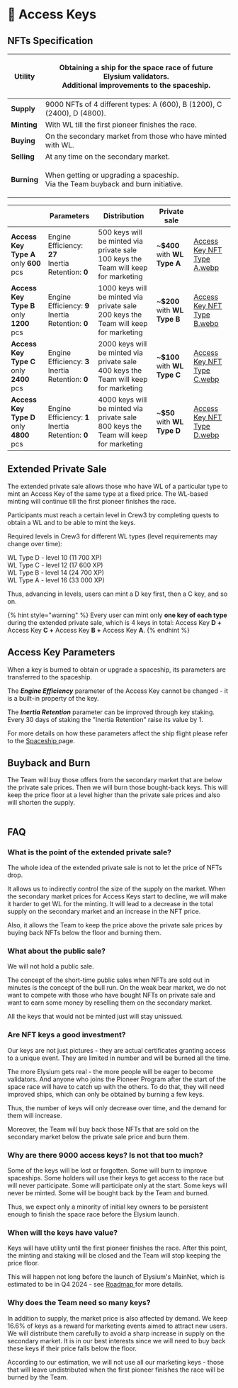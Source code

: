# 🔑 Access Keys

## NFTs Specification

| **Utility** | <p>Obtaining a ship for the space race of future Elysium validators.<br>Additional improvements to the spaceship.</p> |
| ----------- | --------------------------------------------------------------------------------------------------------------------- |
| **Supply**  | 9000 NFTs of 4 different types: A (600), B (1200), C (2400), D (4800).                                                |
| **Minting** | With WL till the first pioneer finishes the race.                                                                     |
| **Buying**  | On the secondary market from those who have minted with WL.                                                           |
| **Selling** | At any time on the secondary market.                                                                                  |
| **Burning** | <p>When getting or upgrading a spaceship.<br>Via the Team buyback and burn initiative.</p>                            |

<table data-card-size="large" data-view="cards"><thead><tr><th></th><th>Parameters</th><th>Distribution</th><th>Private sale</th><th data-hidden data-card-cover data-type="files"></th></tr></thead><tbody><tr><td><strong>Access Key Type A</strong> <br><strong></strong>only <strong>600</strong> pcs</td><td>Engine Efficiency: <strong>27</strong><br><strong></strong>Inertia Retention: <strong>0</strong></td><td>500 keys will be minted via private sale<br>100 keys the Team will keep for marketing</td><td>~<strong>$400</strong> with <strong>WL Type A</strong></td><td><a href="../.gitbook/assets/Access Key NFT Type A.webp">Access Key NFT Type A.webp</a></td></tr><tr><td><strong>Access Key Type B</strong><br><strong></strong>only <strong>1200</strong> pcs</td><td>Engine Efficiency: <strong>9</strong><br><strong></strong>Inertia Retention: <strong>0</strong></td><td>1000 keys will be minted via private sale<br>200 keys the Team will keep for marketing</td><td>~<strong>$200</strong> with <strong>WL Type B</strong></td><td><a href="../.gitbook/assets/Access Key NFT Type B.webp">Access Key NFT Type B.webp</a></td></tr><tr><td><strong>Access Key Type C</strong><br><strong></strong>only <strong>2400</strong> pcs</td><td>Engine Efficiency: <strong>3</strong><br><strong></strong>Inertia Retention: <strong>0</strong></td><td>2000 keys will be minted via private sale<br>400 keys the Team will keep for marketing</td><td>~<strong>$100</strong> with <strong>WL Type C</strong></td><td><a href="../.gitbook/assets/Access Key NFT Type C.webp">Access Key NFT Type C.webp</a></td></tr><tr><td><strong>Access Key Type D</strong><br><strong></strong>only <strong>4800</strong> pcs</td><td>Engine Efficiency: <strong>1</strong><br><strong></strong>Inertia Retention: <strong>0</strong></td><td>4000 keys will be minted via private sale<br>800 keys the Team will keep for marketing</td><td>~<strong>$50</strong> with <strong>WL Type D</strong></td><td><a href="../.gitbook/assets/Access Key NFT Type D.webp">Access Key NFT Type D.webp</a></td></tr></tbody></table>

## Extended Private Sale

The extended private sale allows those who have WL of a particular type to mint an Access Key of the same type at a fixed price. The WL-based minting will continue till the first pioneer finishes the race.&#x20;

Participants must reach a certain level in Crew3 by completing quests to obtain a WL and to be able to mint the keys.&#x20;

Required levels in Crew3 for different WL types (level requirements may change over time):

WL Type D - level 10 (11 700 XP)\
WL Type C - level 12 (17 600 XP)\
WL Type B - level 14 (24 700 XP)\
WL Type A - level 16 (33 000 XP)

Thus, advancing in levels, users can mint a D key first, then a C key, and so on.&#x20;

{% hint style="warning" %}
Every user can mint only **one key of each type** during the extended private sale, which is 4 keys in total: Access Key **D +**  Access Key **C  +** Access Key **B +** Access Key **A**.
{% endhint %}

## Access Key Parameters

When a key is burned to obtain or upgrade a spaceship, its parameters are transferred to the spaceship.&#x20;

The _**Engine Efficiency**_ parameter of the Access Key cannot be changed - it is a built-in property of the key.&#x20;

The _**Inertia Retention**_ parameter can be improved through key staking. Every 30 days of staking the "Inertia Retention" raise its value by 1.

For more details on how these parameters affect the ship flight please refer to the [Spaceship ](spaceship.md)page.

## Buyback and Burn

The Team will buy those offers from the secondary market that are below the private sale prices. Then we will burn those bought-back keys. This will keep the price floor at a level higher than the private sale prices and also will shorten the supply.

|   |
| - |

## FAQ

### **What is the point of the extended private sale?**

The whole idea of the extended private sale is not to let the price of NFTs drop.&#x20;

It allows us to indirectly control the size of the supply on the market. When the secondary market prices for Access Keys start to decline, we will make it harder to get WL for the minting. It will lead to a decrease in the total supply on the secondary market and an increase in the NFT price.

Also, it allows the Team to keep the price above the private sale prices by buying back NFTs below the floor and burning them.

### What about the public sale?

We will not hold a public sale.&#x20;

The concept of the short-time public sales when NFTs are sold out in minutes is the concept of the bull run. On the weak bear market, we do not want to compete with those who have bought NFTs on private sale and want to earn some money by reselling them on the secondary market.

All the keys that would not be minted just will stay unissued.

### Are NFT keys a good investment?

Our keys are not just pictures - they are actual certificates granting access to a unique event. They are limited in number and will be burned all the time.&#x20;

The more Elysium gets real - the more people will be eager to become validators. And anyone who joins the Pioneer Program after the start of the space race will have to catch up with the others. To do that, they will need improved ships, which can only be obtained by burning a few keys.&#x20;

Thus, the number of keys will only decrease over time, and the demand for them will increase.

Moreover, the Team will buy back those NFTs that are sold on the secondary market below the private sale price and burn them.

### Why are there 9000 access keys? Is not that too much? <a href="#2768" id="2768"></a>

Some of the keys will be lost or forgotten. Some will burn to improve spaceships. Some holders will use their keys to get access to the race but will never participate. Some will participate only at the start. Some keys will never be minted. Some will be bought back by the Team and burned.

Thus, we expect only a minority of initial key owners to be persistent enough to finish the space race before the Elysium launch.

### When will the keys have value?

Keys will have utility until the first pioneer finishes the race. After this point, the minting and staking will be closed and the Team will stop keeping the price floor.&#x20;

This will happen not long before the launch of Elysium's MainNet, which is estimated to be in Q4 2024 - see [Roadmap ](../introduction/roadmap.md)for more details.&#x20;

### Why does the Team need so many keys?

In addition to supply, the market price is also affected by demand. We keep 16.6% of keys as a reward for marketing events aimed to attract new users. We will distribute them carefully to avoid a sharp increase in supply on the secondary market. It is in our best interests since we will need to buy back these keys if their price falls below the floor.

According to our estimation, we will not use all our marketing keys - those that will leave undistributed when the first pioneer finishes the race will be burned by the Team.
